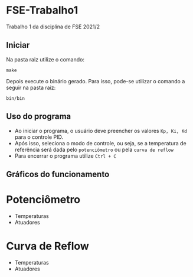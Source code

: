 # FSE-Trabalho1
Trabalho 1 da disciplina de FSE 2021/2

## Iniciar
Na pasta raiz utilize o comando:
```
make
```
Depois execute o binário gerado. Para isso, pode-se utilizar o comando a seguir na pasta raiz:
```
bin/bin
```

## Uso do programa
* Ao iniciar o programa, o usuário deve preencher os valores `Kp, Ki, Kd` para o controle PID.  
* Após isso, seleciona o modo de controle, ou seja, se a temperatura de referência será dada pelo `potenciômetro` ou pela `curva de reflow`
* Para encerrar o programa utilize `Ctrl + C`


## Gráficos do funcionamento

# Potenciômetro
* Temperaturas
* Atuadores

# Curva de Reflow
* Temperaturas
* Atuadores
